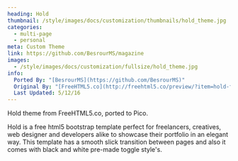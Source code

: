 ```yaml
---
heading: Hold
thumbnail: /style/images/docs/customization/thumbnails/hold_theme.jpg
categories:
  - multi-page
  - personal
meta: Custom Theme
link: https://github.com/BesrourMS/magazine
images:
  - /style/images/docs/customization/fullsize/hold_theme.jpg
info:
  Ported By: "[BesrourMS](https://github.com/BesrourMS)"
  Original By: "[FreeHTML5.co](http://freehtml5.co/preview/?item=hold-free-html5-bootstrap-template)"
  Last Updated: 5/12/16
---
```

Hold theme from FreeHTML5.co, ported to Pico.

Hold is a free html5 bootstrap template perfect for freelancers, creatives, web designer and developers alike to showcase their portfolio in an elegant way. This template has a smooth slick transition between pages and also it comes with black and white pre-made toggle style's.
